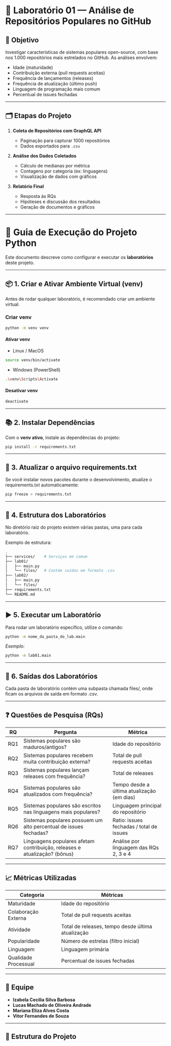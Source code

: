 # 🧪 Laboratório 01 — Análise de Repositórios Populares no GitHub

## 🎯 Objetivo

Investigar características de sistemas populares open-source, com base nos 1.000 repositórios mais estrelados no GitHub. As análises envolvem:

* Idade (maturidade)
* Contribuição externa (pull requests aceitas)
* Frequência de lançamentos (releases)
* Frequência de atualização (último push)
* Linguagem de programação mais comum
* Percentual de issues fechadas

---

## 🗂️ Etapas do Projeto

1. **Coleta de Repositórios com GraphQL API**

   * Paginação para capturar 1000 repositórios
   * Dados exportados para `.csv`

2. **Análise dos Dados Coletados**

   * Cálculo de medianas por métrica
   * Contagens por categoria (ex: linguagens)
   * Visualização de dados com gráficos

3. **Relatório Final**

   * Resposta às RQs
   * Hipóteses e discussão dos resultados
   * Geração de documentos e gráficos

---

# 🚀 Guia de Execução do Projeto Python

Este documento descreve como configurar e executar os **laboratórios** deste projeto.

---

## 📦 1. Criar e Ativar Ambiente Virtual (venv)

Antes de rodar qualquer laboratório, é recomendado criar um ambiente virtual.

### Criar venv
```bash
python -m venv venv 
```
#### Ativar venv

-  Linux / MacOS
```bash
source venv/bin/activate
```
-  Windows (PowerShell)

```bash
.\venv\Scripts\Activate
```

#### Desativar venv
```bash
deactivate
```

---

## 📚 2. Instalar Dependências

Com o **venv ativo**, instale as dependências do projeto:

```bash
pip install -r requirements.txt
```

---

## 🔄 3. Atualizar o arquivo requirements.txt

Se você instalar novos pacotes durante o desenvolvimento, atualize o requirements.txt automaticamente:
```bash
pip freeze > requirements.txt
```

---

## 🧪 4. Estrutura dos Laboratórios

No diretório raiz do projeto existem várias pastas, uma para cada laboratório.

Exemplo de estrutura:
 ```bash
.
├── services/    # Serviços em comum
├── lab01/
│   ├── main.py
│   └── files/   # Contém saídas em formato .csv
├── lab02/
│   ├── main.py
│   └── files/
├── requirements.txt
└── README.md
```

---

## ▶️ 5. Executar um Laboratório

Para rodar um laboratório específico, utilize o comando:
```bash
python -m nome_da_pasta_do_lab.main
```
*Exemplo:*
```bash
python -m lab01.main
```

---

## 📂 6. Saídas dos Laboratórios

Cada pasta de laboratório contém uma subpasta chamada files/, onde ficam os arquivos de saída em formato .csv.

---
## ❓ Questões de Pesquisa (RQs)

| RQ  | Pergunta                                                                  | Métrica                                    |
| --- | ------------------------------------------------------------------------- | ------------------------------------------ |
| RQ1 | Sistemas populares são maduros/antigos?                                   | Idade do repositório                       |
| RQ2 | Sistemas populares recebem muita contribuição externa?                    | Total de pull requests aceitas             |
| RQ3 | Sistemas populares lançam releases com frequência?                        | Total de releases                          |
| RQ4 | Sistemas populares são atualizados com frequência?                        | Tempo desde a última atualização (em dias) |
| RQ5 | Sistemas populares são escritos nas linguagens mais populares?            | Linguagem principal do repositório         |
| RQ6 | Sistemas populares possuem um alto percentual de issues fechadas?         | Ratio: issues fechadas / total de issues   |
| RQ7 | Linguagens populares afetam contribuição, releases e atualização? (bônus) | Análise por linguagem das RQs 2, 3 e 4     |

---

## 📈 Métricas Utilizadas

| Categoria            | Métricas                                          |
| -------------------- | ------------------------------------------------- |
| Maturidade           | Idade do repositório                              |
| Colaboração Externa  | Total de pull requests aceitas                    |
| Atividade            | Total de releases, tempo desde última atualização |
| Popularidade         | Número de estrelas (filtro inicial)               |
| Linguagem            | Linguagem primária                                |
| Qualidade Processual | Percentual de issues fechadas                     |

---

## 👥 Equipe

* **Izabela Cecilia Silva Barbosa**
* **Lucas Machado de Oliveira Andrade**
* **Mariana Eliza Alves Costa**
* **Vitor Fernandes de Souza**

---

## 📁 Estrutura do Projeto

